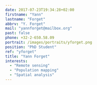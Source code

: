 ```yaml
---
date: 2017-07-23T19:34:28+02:00
firstname: "Yann"
lastname: "Forget"
abbrv: "Y. Forget"
mail: "yannforget@mailbox.org"
past: false
phone: +32-2-650.58.09
portrait: /images/portraits/yforget.png
position: "PhD Student"
ref: "yforget"
title: "Yann Forget"
interests:
  - "Remote sensing"
  - "Population mapping"
  - "Spatial analysis"
---
```

